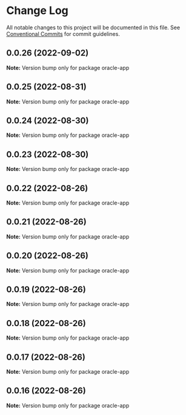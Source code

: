 # Change Log

All notable changes to this project will be documented in this file.
See [Conventional Commits](https://conventionalcommits.org) for commit guidelines.

## 0.0.26 (2022-09-02)

**Note:** Version bump only for package oracle-app





## 0.0.25 (2022-08-31)

**Note:** Version bump only for package oracle-app





## 0.0.24 (2022-08-30)

**Note:** Version bump only for package oracle-app





## 0.0.23 (2022-08-30)

**Note:** Version bump only for package oracle-app





## 0.0.22 (2022-08-26)

**Note:** Version bump only for package oracle-app





## 0.0.21 (2022-08-26)

**Note:** Version bump only for package oracle-app





## 0.0.20 (2022-08-26)

**Note:** Version bump only for package oracle-app





## 0.0.19 (2022-08-26)

**Note:** Version bump only for package oracle-app





## 0.0.18 (2022-08-26)

**Note:** Version bump only for package oracle-app





## 0.0.17 (2022-08-26)

**Note:** Version bump only for package oracle-app





## 0.0.16 (2022-08-26)

**Note:** Version bump only for package oracle-app
